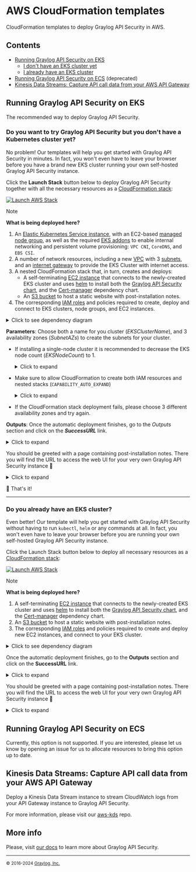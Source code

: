 # AWS CloudFormation templates

CloudFormation templates to deploy Graylog API Security in AWS.

## Contents

- [Running Graylog API Security on EKS](#running-graylog-api-security-on-eks)
  - [I don't have an EKS cluster yet](#do-you-want-to-try-graylog-api-security-but-you-dont-have-a-kubernetes-cluster-yet)
  - [I already have an EKS cluster](#do-you-already-have-an-eks-cluster)
- [Running Graylog API Security on ECS](#running-graylog-api-security-on-ecs) (deprecated)
- [Kinesis Data Streams: Capture API call data from your AWS API Gateway](#kinesis-data-streams-capture-api-call-data-from-your-aws-api-gateway)

## Running Graylog API Security on EKS

The recommended way to deploy Graylog API Security.


### Do you want to try Graylog API Security but you don't have a Kubernetes cluster yet?

No problem! Our templates will help you get started with Graylog API Security in minutes. In fact, you won't even have to leave your browser before you have a brand new EKS cluster running your own self-hosted Graylog API Security instance.

Click the **Launch Stack** button below to deploy Graylog API Security together with all the necessary resources as a [CloudFormation stack](https://docs.aws.amazon.com/AWSCloudFormation/latest/UserGuide/stacks.html):

[![Launch AWS Stack](https://s3.amazonaws.com/cloudformation-examples/cloudformation-launch-stack.png)](https://console.aws.amazon.com/cloudformation/home#/stacks/create/review?stackName=eks-graylog-api-security&templateURL=https%3A%2F%2Fapisec-cf-templates.s3.us-east-1.amazonaws.com%2Feks%2Feks-all.json)

> [!NOTE]
> **What is being deployed here?**
> 1. An [Elastic Kubernetes Service instance](https://docs.aws.amazon.com/eks/latest/userguide/what-is-eks.html), with an EC2-based [managed node group](https://docs.aws.amazon.com/eks/latest/userguide/managed-node-groups.html), as well as the required [EKS addons](https://docs.aws.amazon.com/eks/latest/userguide/eks-add-ons.html#workloads-add-ons-available-eks) to enable internal networking and persistent volume provisioning: `VPC CNI`, `CoreDNS`, and `EBS CSI`.
> 2. A number of network resources, including a new [VPC](https://docs.aws.amazon.com/vpc/latest/userguide/what-is-amazon-vpc.html) with 3 [subnets](https://docs.aws.amazon.com/vpc/latest/userguide/configure-subnets.html), and an [internet gateway](https://docs.aws.amazon.com/vpc/latest/userguide/VPC_Internet_Gateway.html) to provide the EKS Cluster with internet access.
> 3. A nested CloudFormation stack that, in turn, creates and deploys:
>     - A self-terminating [EC2 instance](https://docs.aws.amazon.com/AWSEC2/latest/UserGuide/concepts.html) that connects to the newly-created EKS cluster and uses [helm](https://resurface.io/docs#using-helm) to install both the [Graylog API Security chart](https://artifacthub.io/packages/helm/resurfaceio/resurface), and the [Cert-manager](https://artifacthub.io/packages/helm/cert-manager/cert-manager/) dependency chart.
>     - An [S3 bucket](https://docs.aws.amazon.com/AmazonS3/latest/userguide/Welcome.html#CoreConcepts) to host a static website with post-installation notes.
> 4. The corresponding [IAM roles](https://docs.aws.amazon.com/IAM/latest/UserGuide/id_roles.html) and policies required to create, deploy and connect to EKS clusters, node groups, and EC2 instances.

  <details>
    <summary>Click to see dependency diagram</summary>
    <img width="600" alt="cf-designer" src="https://github.com/resurfaceio/templates/assets/7117255/1885a0e1-602e-443f-bce8-907a6420765d">
  </details>


**Parameters**: Choose both a name for you cluster (*EKSClusterName*), and 3 availability zones (*SubnetAZs*) to create the subnets for your cluster.

- If installing a single-node cluster it is recommended to decrease the EKS node count (*EKSNodeCount*) to 1.
  
  <details>
    <summary>Click to expand</summary>
    <img width="600" alt="cf-parameters" src="https://github.com/resurfaceio/templates/assets/7117255/e16fb3b9-e177-4802-8c13-d7d0c6d0a3b5">
  </details>
  
- Make sure to allow CloudFormation to create both IAM resources and nested stacks (`CAPABILITY_AUTO_EXPAND`)

  <details>
    <summary>Click to expand</summary>
    <img width="1379" alt="image" src="https://github.com/resurfaceio/templates/assets/7117255/46ea7bcb-76b4-40db-a21c-01098ec2c666">
  </details>

- If the CloudFormation stack deployment fails, please choose 3 different availability zones and try again.

**Outputs**: Once the automatic deployment finishes, go to the *Outputs* section and click on the ***SuccessURL*** link.

<details>
  <summary>Click to expand</summary>
  <img width="1482" alt="outputs" src="https://github.com/resurfaceio/templates/assets/7117255/30890bf9-c09c-4924-a10a-6d87bc1cf02c">
</details>

You should be greeted with a page containing post-installation notes. There you will find the URL to access the web UI for your very own Graylog API Security instance 🚀

<details>
  <summary>Click to expand</summary>
  <img width="1482" alt="outputs" src="https://github.com/resurfaceio/templates/assets/7117255/85aa99d1-2e3a-4858-8a3a-a743364a4e3c">
</details>


🏁 That's it!

---

### Do you already have an EKS cluster?

Even better! Our template will help you get started with Graylog API Security without having to run `kubectl`, `helm` or any commands at all. In fact, you won't even have to leave your browser before you are running your own self-hosted Graylog API Security instance.

Click the Launch Stack button below to deploy all necessary resources as a [CloudFormation stack](https://docs.aws.amazon.com/AWSCloudFormation/latest/UserGuide/stacks.html):

[![Launch AWS Stack](https://s3.amazonaws.com/cloudformation-examples/cloudformation-launch-stack.png)](https://console.aws.amazon.com/cloudformation/home#/stacks/create/review?stackName=eks-graylog-api-security&templateURL=https%3A%2F%2Fapisec-cf-templates.s3.us-east-1.amazonaws.com%2Feks%2Fnested%2Fec2-chart-installer.json)

> [!NOTE]
> **What is being deployed here?**
> 1. A self-terminating [EC2 instance](https://docs.aws.amazon.com/AWSEC2/latest/UserGuide/concepts.html) that connects to the newly-created EKS cluster and uses [helm](https://resurface.io/docs#using-helm) to install both the [Graylog API Security chart](https://artifacthub.io/packages/helm/resurfaceio/resurface), and the [Cert-manager](https://artifacthub.io/packages/helm/cert-manager/cert-manager/) dependency chart.
> 2. An [S3 bucket](https://docs.aws.amazon.com/AmazonS3/latest/userguide/Welcome.html#CoreConcepts) to host a static website with post-installation notes.
> 3. The corresponding [IAM roles](https://docs.aws.amazon.com/IAM/latest/UserGuide/id_roles.html) and policies required to create and deploy new EC2 instances, and connect to your EKS cluster.

  <details>
    <summary>Click to see dependency diagram</summary>
    <img width="600" alt="cf-designer" src="https://github.com/resurfaceio/templates/assets/7117255/aac1b6b2-2bfa-4707-b02a-77b689fb71da">
  </details>


Once the automatic deployment finishes, go to the **Outputs** section and click on the **SuccessURL** link.

<details>
  <summary>Click to expand</summary>
  <img width="1482" alt="outputs" src="">
</details>

You should be greeted with a page containing post-installation notes. There you will find the URL to access the web UI for your very own Graylog API Security instance 🚀

<details>
  <summary>Click to expand</summary>
    <img width="1482" alt="outputs" src="https://github.com/resurfaceio/templates/assets/7117255/85aa99d1-2e3a-4858-8a3a-a743364a4e3c">
</details>

## Running Graylog API Security on ECS

Currently, this option is not supported. If you are interested, please let us know by opening an issue for us to allocate resources to bring this option up to date.

## Kinesis Data Streams: Capture API call data from your AWS API Gateway

Deploy a Kinesis Data Stream instance to stream CloudWatch logs from your API Gateway instance to Graylog API Security.

For more information, please visit our [aws-kds](https://github.com/resurfaceio/aws-kds) repo.

## More info
Please, visit [our docs](https://resurface.io/docs) to learn more about Graylog API Security.


---
<small>&copy; 2016-2024 <a href="https://resurface.io">Graylog, Inc.</a></small>
